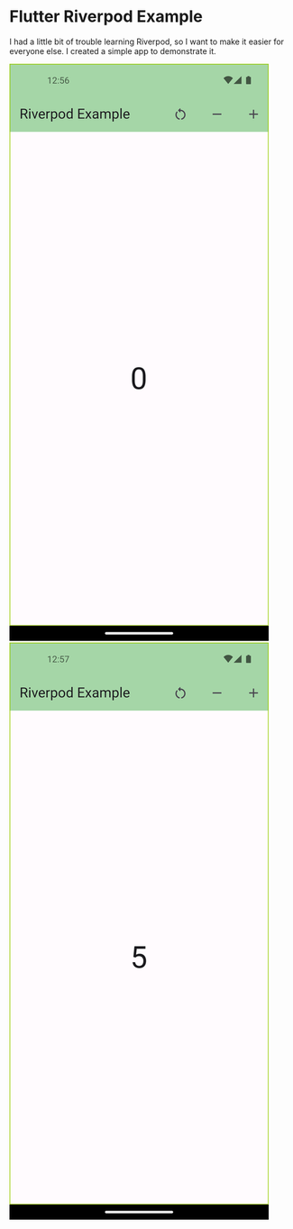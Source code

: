 # Flutter Riverpod Example

I had a little bit of trouble learning Riverpod, so I want to make it easier for everyone else. I created a simple app to demonstrate it.

![start screen](images/flutter_01.png)
![added five](images/flutter_02.png)
